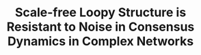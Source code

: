 ---
title: "Scale-free Loopy Structure is Resistant to Noise in Consensus Dynamics in Complex Networks"
collection: publications
permalink: /publication/Scale-free Loopy Structure is Resistant to Noise in Consensus Dynamics in Complex Networks
venue: 'IEEE Transactions on Cybernetics'
paperurl: 'https://ieeexplore.ieee.org/document/8472194/'
authors: 'Yuhao Yi, Zhongzhi Zhang, Stacy Patterson'
---